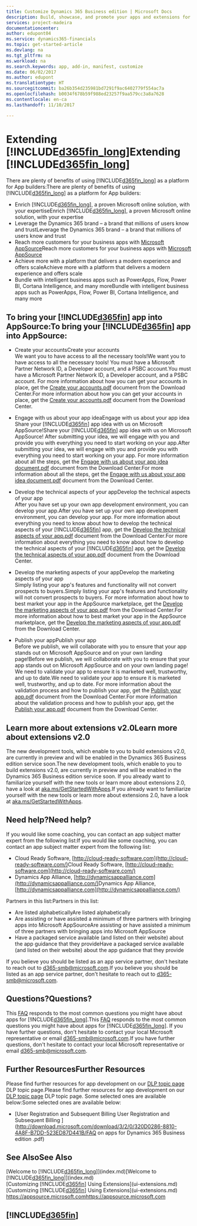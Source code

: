 ```yaml
---
title: Customize Dynamics 365 Business edition | Microsoft Docs
description: Build, showcase, and promote your apps and extensions for Dynamics 365 Business edition .
services: project-madeira
documentationcenter: 
author: edupont04
ms.service: dynamics365-financials
ms.topic: get-started-article
ms.devlang: na
ms.tgt_pltfrm: na
ms.workload: na
ms.search.keywords: app, add-in, manifest, customize
ms.date: 06/02/2017
ms.author: edupont
ms.translationtype: HT
ms.sourcegitcommit: ba26b354d235981bd7291f9ac6402779f554ac7a
ms.openlocfilehash: b0034f678b59f988ed23257f9aa579cc3a8a7628
ms.contentlocale: en-ca
ms.lasthandoff: 11/10/2017

---
```

# <a name="extending-included365finlongincludesd365finlongmdmd"></a><span data-ttu-id="2bc91-103">Extending [!INCLUDE[d365fin_long](includes/d365fin_long_md.md)]</span><span class="sxs-lookup"><span data-stu-id="2bc91-103">Extending [!INCLUDE[d365fin_long](includes/d365fin_long_md.md)]</span></span>
<span data-ttu-id="2bc91-104">There are plenty of benefits of using [!INCLUDE[d365fin_long](includes/d365fin_long_md.md)] as a platform for App builders:</span><span class="sxs-lookup"><span data-stu-id="2bc91-104">There are plenty of benefits of using [!INCLUDE[d365fin_long](includes/d365fin_long_md.md)] as a platform for App builders:</span></span>

* <span data-ttu-id="2bc91-105">Enrich [!INCLUDE[d365fin_long](includes/d365fin_long_md.md)], a proven Microsoft online solution, with your expertise</span><span class="sxs-lookup"><span data-stu-id="2bc91-105">Enrich [!INCLUDE[d365fin_long](includes/d365fin_long_md.md)], a proven Microsoft online solution, with your expertise</span></span>  
* <span data-ttu-id="2bc91-106">Leverage the Dynamics 365 brand – a brand that millions of users know and trust</span><span class="sxs-lookup"><span data-stu-id="2bc91-106">Leverage the Dynamics 365 brand – a brand that millions of users know and trust</span></span>  
* <span data-ttu-id="2bc91-107">Reach more customers for your business apps with [Microsoft AppSource](https://appsource.microsoft.com/)</span><span class="sxs-lookup"><span data-stu-id="2bc91-107">Reach more customers for your business apps with [Microsoft AppSource](https://appsource.microsoft.com/)</span></span>  
* <span data-ttu-id="2bc91-108">Achieve more with a platform that delivers a modern experience and offers scale</span><span class="sxs-lookup"><span data-stu-id="2bc91-108">Achieve more with a platform that delivers a modern experience and offers scale</span></span>  
* <span data-ttu-id="2bc91-109">Bundle with intelligent business apps such as PowerApps, Flow, Power BI, Cortana Intelligence, and many more</span><span class="sxs-lookup"><span data-stu-id="2bc91-109">Bundle with intelligent business apps such as PowerApps, Flow, Power BI, Cortana Intelligence, and many more</span></span>  

## <a name="to-bring-your-included365finincludesd365finmdmd-app-into-appsource"></a><span data-ttu-id="2bc91-110">To bring your [!INCLUDE[d365fin](includes/d365fin_md.md)] app into AppSource:</span><span class="sxs-lookup"><span data-stu-id="2bc91-110">To bring your [!INCLUDE[d365fin](includes/d365fin_md.md)] app into AppSource:</span></span>
+ <span data-ttu-id="2bc91-111">Create your accounts</span><span class="sxs-lookup"><span data-stu-id="2bc91-111">Create your accounts</span></span>  
<span data-ttu-id="2bc91-112">We want you to have access to all the necessary tools!</span><span class="sxs-lookup"><span data-stu-id="2bc91-112">We want you to have access to all the necessary tools!</span></span> <span data-ttu-id="2bc91-113">You must have a Microsoft Partner Network ID, a Developer account, and a PSBC account.</span><span class="sxs-lookup"><span data-stu-id="2bc91-113">You must have a Microsoft Partner Network ID, a Developer account, and a PSBC account.</span></span>
<span data-ttu-id="2bc91-114">For more information about how you can get your accounts in place, get the [Create your accounts.pdf](https://go.microsoft.com/fwlink/?linkid=841514) document from the Download Center.</span><span class="sxs-lookup"><span data-stu-id="2bc91-114">For more information about how you can get your accounts in place, get the [Create your accounts.pdf](https://go.microsoft.com/fwlink/?linkid=841514) document from the Download Center.</span></span>

+ <span data-ttu-id="2bc91-115">Engage with us about your app idea</span><span class="sxs-lookup"><span data-stu-id="2bc91-115">Engage with us about your app idea</span></span>  
<span data-ttu-id="2bc91-116">Share your [!INCLUDE[d365fin](includes/d365fin_md.md)] app idea with us on Microsoft AppSource!</span><span class="sxs-lookup"><span data-stu-id="2bc91-116">Share your [!INCLUDE[d365fin](includes/d365fin_md.md)] app idea with us on Microsoft AppSource!</span></span> <span data-ttu-id="2bc91-117">After submitting your idea, we will engage with you and provide you with everything you need to start working on your app.</span><span class="sxs-lookup"><span data-stu-id="2bc91-117">After submitting your idea, we will engage with you and provide you with everything you need to start working on your app.</span></span>
<span data-ttu-id="2bc91-118">For more information about all the steps, get the [Engage with us about your app idea document.pdf](https://go.microsoft.com/fwlink/?linkid=841515) document from the Download Center.</span><span class="sxs-lookup"><span data-stu-id="2bc91-118">For more information about all the steps, get the [Engage with us about your app idea document.pdf](https://go.microsoft.com/fwlink/?linkid=841515) document from the Download Center.</span></span>

+ <span data-ttu-id="2bc91-119">Develop the technical aspects of your app</span><span class="sxs-lookup"><span data-stu-id="2bc91-119">Develop the technical aspects of your app</span></span>    
<span data-ttu-id="2bc91-120">After you have set up your own app development environment, you can develop your app.</span><span class="sxs-lookup"><span data-stu-id="2bc91-120">After you have set up your own app development environment, you can develop your app.</span></span>
<span data-ttu-id="2bc91-121">For more information about everything you need to know about how to develop the technical aspects of your [!INCLUDE[d365fin](includes/d365fin_md.md)] app, get the [Develop the technical aspects of your app.pdf](https://go.microsoft.com/fwlink/?linkid=841516) document from the Download Center.</span><span class="sxs-lookup"><span data-stu-id="2bc91-121">For more information about everything you need to know about how to develop the technical aspects of your [!INCLUDE[d365fin](includes/d365fin_md.md)] app, get the [Develop the technical aspects of your app.pdf](https://go.microsoft.com/fwlink/?linkid=841516) document from the Download Center.</span></span>

+ <span data-ttu-id="2bc91-122">Develop the marketing aspects of your app</span><span class="sxs-lookup"><span data-stu-id="2bc91-122">Develop the marketing aspects of your app</span></span>  
<span data-ttu-id="2bc91-123">Simply listing your app's features and functionality will not convert prospects to buyers.</span><span class="sxs-lookup"><span data-stu-id="2bc91-123">Simply listing your app's features and functionality will not convert prospects to buyers.</span></span> <span data-ttu-id="2bc91-124">For more information about how to best market your app in the AppSource marketplace, get the [Develop the marketing aspects of your app.pdf](https://go.microsoft.com/fwlink/?linkid=841518) from the Download Center.</span><span class="sxs-lookup"><span data-stu-id="2bc91-124">For more information about how to best market your app in the AppSource marketplace, get the [Develop the marketing aspects of your app.pdf](https://go.microsoft.com/fwlink/?linkid=841518) from the Download Center.</span></span>

+ <span data-ttu-id="2bc91-125">Publish your app</span><span class="sxs-lookup"><span data-stu-id="2bc91-125">Publish your app</span></span>  
<span data-ttu-id="2bc91-126">Before we publish, we will collaborate with you to ensure that your app stands out on Microsoft AppSource and on your own landing page!</span><span class="sxs-lookup"><span data-stu-id="2bc91-126">Before we publish, we will collaborate with you to ensure that your app stands out on Microsoft AppSource and on your own landing page!</span></span> <span data-ttu-id="2bc91-127">We need to validate your app to ensure it is marketed well, trustworthy, and up to date.</span><span class="sxs-lookup"><span data-stu-id="2bc91-127">We need to validate your app to ensure it is marketed well, trustworthy, and up to date.</span></span>
<span data-ttu-id="2bc91-128">For more information about the validation process and how to publish your app, get the [Publish your app.pdf](https://go.microsoft.com/fwlink/?linkid=841517) document from the Download Center.</span><span class="sxs-lookup"><span data-stu-id="2bc91-128">For more information about the validation process and how to publish your app, get the [Publish your app.pdf](https://go.microsoft.com/fwlink/?linkid=841517) document from the Download Center.</span></span>

## <a name="learn-more-about-extensions-v20"></a><span data-ttu-id="2bc91-129">Learn more about extensions v2.0</span><span class="sxs-lookup"><span data-stu-id="2bc91-129">Learn more about extensions v2.0</span></span>
<span data-ttu-id="2bc91-130">The new development tools, which enable to you to build extensions v2.0, are currently in preview and will be enabled in the Dynamics 365 Business edition  service soon.</span><span class="sxs-lookup"><span data-stu-id="2bc91-130">The new development tools, which enable to you to build extensions v2.0, are currently in preview and will be enabled in the Dynamics 365 Business edition  service soon.</span></span> <span data-ttu-id="2bc91-131">If you already want to familiarize yourself with the new tools or learn more about extensions 2.0, have a look at [aka.ms/GetStartedWithApps](http://aka.ms/GetStartedWithApps).</span><span class="sxs-lookup"><span data-stu-id="2bc91-131">If you already want to familiarize yourself with the new tools or learn more about extensions 2.0, have a look at [aka.ms/GetStartedWithApps](http://aka.ms/GetStartedWithApps).</span></span>  

## <a name="need-help"></a><span data-ttu-id="2bc91-132">Need help?</span><span class="sxs-lookup"><span data-stu-id="2bc91-132">Need help?</span></span>
<span data-ttu-id="2bc91-133">If you would like some coaching, you can contact an app subject matter expert from the following list:</span><span class="sxs-lookup"><span data-stu-id="2bc91-133">If you would like some coaching, you can contact an app subject matter expert from the following list:</span></span>

* <span data-ttu-id="2bc91-134">Cloud Ready Software, [http://cloud-ready-software.com](http://cloud-ready-software.com/)</span><span class="sxs-lookup"><span data-stu-id="2bc91-134">Cloud Ready Software, [http://cloud-ready-software.com](http://cloud-ready-software.com/)</span></span>  
* <span data-ttu-id="2bc91-135">Dynamics App Alliance, [http://dynamicsappalliance.com](http://dynamicsappalliance.com/)</span><span class="sxs-lookup"><span data-stu-id="2bc91-135">Dynamics App Alliance, [http://dynamicsappalliance.com](http://dynamicsappalliance.com/)</span></span>

<span data-ttu-id="2bc91-136">Partners in this list:</span><span class="sxs-lookup"><span data-stu-id="2bc91-136">Partners in this list:</span></span>

* <span data-ttu-id="2bc91-137">Are listed alphabetically</span><span class="sxs-lookup"><span data-stu-id="2bc91-137">Are listed alphabetically</span></span>  
* <span data-ttu-id="2bc91-138">Are assisting or have assisted a minimum of three partners with bringing apps into Microsoft AppSource</span><span class="sxs-lookup"><span data-stu-id="2bc91-138">Are assisting or have assisted a minimum of three partners with bringing apps into Microsoft AppSource</span></span>  
* <span data-ttu-id="2bc91-139">Have a packaged service available (and listed on their website) about the app guidance that they provide</span><span class="sxs-lookup"><span data-stu-id="2bc91-139">Have a packaged service available (and listed on their website) about the app guidance that they provide</span></span>  

<span data-ttu-id="2bc91-140">If you believe you should be listed as an app service partner, don't hesitate to reach out to [d365-smb@microsoft.com](mailto:d365-smb@microsoft.com).</span><span class="sxs-lookup"><span data-stu-id="2bc91-140">If you believe you should be listed as an app service partner, don't hesitate to reach out to [d365-smb@microsoft.com](mailto:d365-smb@microsoft.com).</span></span>

## <a name="questions"></a><span data-ttu-id="2bc91-141">Questions?</span><span class="sxs-lookup"><span data-stu-id="2bc91-141">Questions?</span></span>
<span data-ttu-id="2bc91-142">This [FAQ](https://go.microsoft.com/fwlink/?linkid=841520) responds to the most common questions you might have about apps for [!INCLUDE[d365fin_long](includes/d365fin_long_md.md)].</span><span class="sxs-lookup"><span data-stu-id="2bc91-142">This [FAQ](https://go.microsoft.com/fwlink/?linkid=841520) responds to the most common questions you might have about apps for [!INCLUDE[d365fin_long](includes/d365fin_long_md.md)].</span></span> <span data-ttu-id="2bc91-143">If you have further questions, don't hesitate to contact your local Microsoft representative or email [d365-smb@microsoft.com](mailto:d365-smb@microsoft.com).</span><span class="sxs-lookup"><span data-stu-id="2bc91-143">If you have further questions, don't hesitate to contact your local Microsoft representative or email [d365-smb@microsoft.com](mailto:d365-smb@microsoft.com).</span></span>

## <a name="further-resources"></a><span data-ttu-id="2bc91-144">Further Resources</span><span class="sxs-lookup"><span data-stu-id="2bc91-144">Further Resources</span></span>
<span data-ttu-id="2bc91-145">Please find further resources for app development on our [DLP topic page](https://mbspartner.microsoft.com/BFI/Topic/76) DLP topic page.</span><span class="sxs-lookup"><span data-stu-id="2bc91-145">Please find further resources for app development on our [DLP topic page](https://mbspartner.microsoft.com/BFI/Topic/76) DLP topic page.</span></span> <span data-ttu-id="2bc91-146">Some selected ones are available below:</span><span class="sxs-lookup"><span data-stu-id="2bc91-146">Some selected ones are available below:</span></span>
-   [<span data-ttu-id="2bc91-147">User Registration and Subsequent Billing </span><span class="sxs-lookup"><span data-stu-id="2bc91-147">User Registration and Subsequent Billing </span></span>](http://download.microsoft.com/download/3/2/0/320D0286-8810-4A8F-B7DD-523ED87D441B/FAQ on apps for Dynamics 365 Business edition .pdf)



## <a name="see-also"></a><span data-ttu-id="2bc91-148">See Also</span><span class="sxs-lookup"><span data-stu-id="2bc91-148">See Also</span></span>
<span data-ttu-id="2bc91-149">[Welcome to [!INCLUDE[d365fin_long](includes/d365fin_long_md.md)]](index.md)</span><span class="sxs-lookup"><span data-stu-id="2bc91-149">[Welcome to [!INCLUDE[d365fin_long](includes/d365fin_long_md.md)]](index.md)</span></span>  
<span data-ttu-id="2bc91-150">[Customizing [!INCLUDE[d365fin](includes/d365fin_md.md)] Using Extensions](ui-extensions.md)</span><span class="sxs-lookup"><span data-stu-id="2bc91-150">[Customizing [!INCLUDE[d365fin](includes/d365fin_md.md)] Using Extensions](ui-extensions.md)</span></span>  
[<span data-ttu-id="2bc91-151">https://appsource.microsoft.com</span><span class="sxs-lookup"><span data-stu-id="2bc91-151">https://appsource.microsoft.com</span></span>](https://appsource.microsoft.com/en-us/marketplace/apps?product=dynamics-365-for-financials&page=1)  

## [!INCLUDE[d365fin](includes/free_trial_md.md)]
